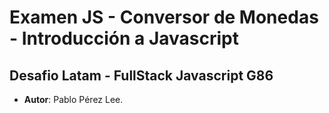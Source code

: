 
# Examen JS - Conversor de Monedas - Introducción a Javascript

## Desafio Latam - FullStack Javascript G86

 - **Autor**: Pablo Pérez Lee.
